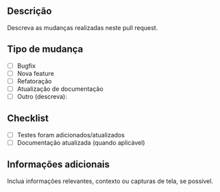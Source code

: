 ## Descrição

Descreva as mudanças realizadas neste pull request.

## Tipo de mudança

- [ ] Bugfix
- [ ] Nova feature
- [ ] Refatoração
- [ ] Atualização de documentação
- [ ] Outro (descreva):

## Checklist

- [ ] Testes foram adicionados/atualizados
- [ ] Documentação atualizada (quando aplicável)

## Informações adicionais

Inclua informações relevantes, contexto ou capturas de tela, se possível.
